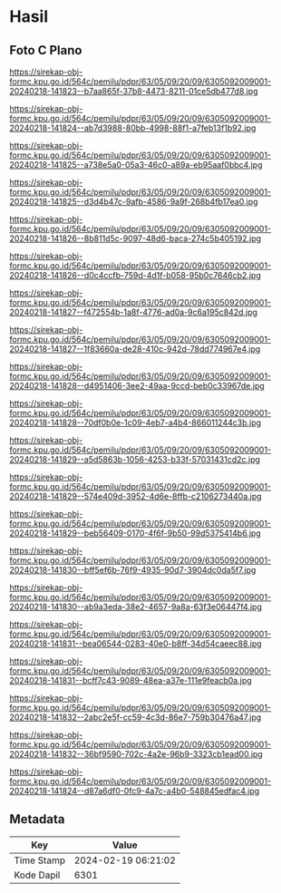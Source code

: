 # Hasil

## Foto C Plano

https://sirekap-obj-formc.kpu.go.id/564c/pemilu/pdpr/63/05/09/20/09/6305092009001-20240218-141823--b7aa865f-37b8-4473-8211-01ce5db477d8.jpg

https://sirekap-obj-formc.kpu.go.id/564c/pemilu/pdpr/63/05/09/20/09/6305092009001-20240218-141824--ab7d3988-80bb-4998-88f1-a7feb13f1b92.jpg

https://sirekap-obj-formc.kpu.go.id/564c/pemilu/pdpr/63/05/09/20/09/6305092009001-20240218-141825--a738e5a0-05a3-46c0-a89a-eb95aaf0bbc4.jpg

https://sirekap-obj-formc.kpu.go.id/564c/pemilu/pdpr/63/05/09/20/09/6305092009001-20240218-141825--d3d4b47c-9afb-4586-9a9f-268b4fb17ea0.jpg

https://sirekap-obj-formc.kpu.go.id/564c/pemilu/pdpr/63/05/09/20/09/6305092009001-20240218-141826--8b811d5c-9097-48d6-baca-274c5b405192.jpg

https://sirekap-obj-formc.kpu.go.id/564c/pemilu/pdpr/63/05/09/20/09/6305092009001-20240218-141826--d0c4ccfb-759d-4d1f-b058-95b0c7646cb2.jpg

https://sirekap-obj-formc.kpu.go.id/564c/pemilu/pdpr/63/05/09/20/09/6305092009001-20240218-141827--f472554b-1a8f-4776-ad0a-9c6a195c842d.jpg

https://sirekap-obj-formc.kpu.go.id/564c/pemilu/pdpr/63/05/09/20/09/6305092009001-20240218-141827--1f83660a-de28-410c-942d-78dd774967e4.jpg

https://sirekap-obj-formc.kpu.go.id/564c/pemilu/pdpr/63/05/09/20/09/6305092009001-20240218-141828--d4951406-3ee2-49aa-9ccd-beb0c33967de.jpg

https://sirekap-obj-formc.kpu.go.id/564c/pemilu/pdpr/63/05/09/20/09/6305092009001-20240218-141828--70df0b0e-1c09-4eb7-a4b4-866011244c3b.jpg

https://sirekap-obj-formc.kpu.go.id/564c/pemilu/pdpr/63/05/09/20/09/6305092009001-20240218-141829--a5d5863b-1056-4253-b33f-57031431cd2c.jpg

https://sirekap-obj-formc.kpu.go.id/564c/pemilu/pdpr/63/05/09/20/09/6305092009001-20240218-141829--574e409d-3952-4d6e-8ffb-c2106273440a.jpg

https://sirekap-obj-formc.kpu.go.id/564c/pemilu/pdpr/63/05/09/20/09/6305092009001-20240218-141829--beb56409-0170-4f6f-9b50-99d5375414b6.jpg

https://sirekap-obj-formc.kpu.go.id/564c/pemilu/pdpr/63/05/09/20/09/6305092009001-20240218-141830--bff5ef6b-76f9-4935-90d7-3904dc0da5f7.jpg

https://sirekap-obj-formc.kpu.go.id/564c/pemilu/pdpr/63/05/09/20/09/6305092009001-20240218-141830--ab9a3eda-38e2-4657-9a8a-63f3e06447f4.jpg

https://sirekap-obj-formc.kpu.go.id/564c/pemilu/pdpr/63/05/09/20/09/6305092009001-20240218-141831--bea06544-0283-40e0-b8ff-34d54caeec88.jpg

https://sirekap-obj-formc.kpu.go.id/564c/pemilu/pdpr/63/05/09/20/09/6305092009001-20240218-141831--bcff7c43-9089-48ea-a37e-111e9feacb0a.jpg

https://sirekap-obj-formc.kpu.go.id/564c/pemilu/pdpr/63/05/09/20/09/6305092009001-20240218-141832--2abc2e5f-cc59-4c3d-86e7-759b30476a47.jpg

https://sirekap-obj-formc.kpu.go.id/564c/pemilu/pdpr/63/05/09/20/09/6305092009001-20240218-141832--36bf9590-702c-4a2e-96b9-3323cb1ead00.jpg

https://sirekap-obj-formc.kpu.go.id/564c/pemilu/pdpr/63/05/09/20/09/6305092009001-20240218-141824--d87a6df0-0fc9-4a7c-a4b0-548845edfac4.jpg


## Metadata

| Key        | Value               |
| ---------- | ------------------- |
| Time Stamp | 2024-02-19 06:21:02 |
| Kode Dapil | 6301                |



